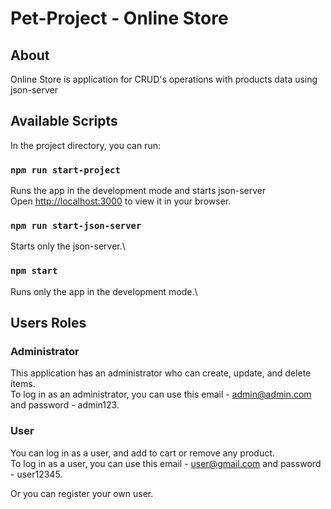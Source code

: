 # Pet-Project - Online Store
## About

Online Store is application for CRUD's operations with products data using json-server

## Available Scripts

In the project directory, you can run:

### `npm run start-project`

Runs the app in the development mode and starts json-server\
Open [http://localhost:3000](http://localhost:3000) to view it in your browser.

### `npm run start-json-server`

Starts only the json-server.\
    
### `npm start`

Runs only the app in the development mode.\

## Users Roles
### Administrator

This application has an administrator who can create, update, and delete items.\
To log in as an administrator, you can use this email - admin@admin.com and password - admin123.

### User
You can log in as a user, and add to cart or remove any product.\
To log in as a user, you can use this email - user@gmail.com and password - user12345.

Or you can register your own user.
